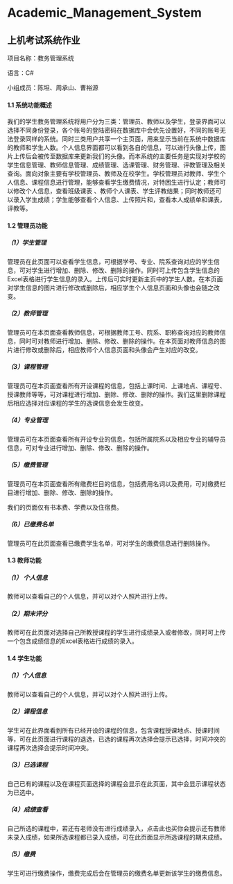 # Academic_Management_System

## 上机考试系统作业

项目名称：教务管理系统

语言：C#

小组成员：陈坦、周承山、曹裕源

#### 1.1 系统功能概述

我们的学生教务管理系统将用户分为三类：管理员、教师以及学生，登录界面可以选择不同身份登录，各个账号的登陆密码在数据库中会优先设置好，不同的账号无法登录同样的系统。同时三类用户共享一个主页面，用来显示当前在系统中数据库的教师和学生人数。个人信息界面都可以看到各自的信息，可以进行头像上传，图片上传后会被传至数据库来更新我们的头像。而本系统的主要任务是实现对学校的学生信息管理、教师信息管理、成绩管理、选课管理、财务管理、评教管理及相关查询。面向对象主要有学校管理员、教师及在校学生。学校管理员对教师、学生个人信息、课程信息进行管理，能够查看学生缴费情况，对特困生进行认定；教师可以修改个人信息，查看班级课表 、教师个人课表、学生评教结果；同时教师还可以录入学生成绩；学生能够查看个人信息、上传照片和，查看本人成绩单和课表，评教等。

 

#### 1.2 管理员功能

##### （1）学生管理

管理员在此页面可以查看学生信息，可根据学号、专业、院系查询对应的学生信息，可对学生进行增加、删除、修改、删除的操作。同时可上传包含学生信息的Excel表格进行学生信息的录入。上传后可实时更新主页中的学生人数。在本页面对学生信息的图片进行修改或删除后，相应学生个人信息页面和头像也会随之改变。

##### （2）教师管理

管理员可在本页面查看教师信息，可根据教师工号、院系、职称查询对应的教师信息，同时可对教师进行增加、删除、修改、删除的操作。在本页面对教师信息的图片进行修改或删除后，相应教师个人信息页面和头像会产生对应的改变。

##### （3）课程管理

管理员可在本页面查看所有开设课程的信息，包括上课时间、上课地点、课程号、授课教师等等，可对课程进行增加、删除、修改、删除的操作。我们这里删除课程后相应选择对应课程的学生的选课信息会发生改变。

##### （4）专业管理

管理员可在本页面查看所有开设专业的信息，包括所属院系以及相应专业的辅导员信息，可对专业进行增加、删除、修改、删除的操作。

##### （5）缴费管理

管理员可在本页面查看所有缴费栏目的信息，包括费用名词以及费用，可对缴费栏目进行增加、删除、修改、删除的操作。

我们的页面仅有书本费、学费以及住宿费。

##### （6）已缴费名单

管理员可在此页面查看已缴费学生名单，可对学生的缴费信息进行删除操作。



#### 1.3 教师功能

##### （1） 个人信息

教师可以查看自己的个人信息，并可以对个人照片进行上传。

##### （2）期末评分

教师可在此页面对选择自己所教授课程的学生进行成绩录入或者修改，同时可上传一个包含成绩信息的Excel表格进行成绩的录入。



#### 1.4 学生功能

##### （1）个人信息

教师可以查看自己的个人信息，并可以对个人照片进行上传。

##### （2）课程信息

学生可在此界面看到所有已经开设的课程的信息，包含课程授课地点、授课时间等，可在此页面进行课程的退选，已选的课程再次选择会提示已选择，时间冲突的课程再次选择会提示时间冲突。

##### （3）已选课程

自己已有的课程以及在课程页面选择的课程会显示在此页面，其中会显示课程状态为已选中。

##### （4）成绩查看

自己所选的课程中，若还有老师没有进行成绩录入，点击此也买你会提示还有教师未录入成绩，如果所选课程都已录入成绩，可在此页面显示所选课程的期末成绩。

##### （5）缴费

学生可进行缴费操作，缴费完成后会在管理员的缴费名单更新该学生的缴费信息。
